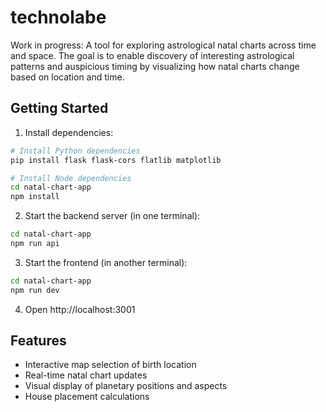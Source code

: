 # technolabe

Work in progress: A tool for exploring astrological natal charts across time and space. The goal is to enable discovery of interesting astrological patterns and auspicious timing by visualizing how natal charts change based on location and time.

## Getting Started

1. Install dependencies:
```bash
# Install Python dependencies
pip install flask flask-cors flatlib matplotlib

# Install Node dependencies 
cd natal-chart-app
npm install
```

2. Start the backend server (in one terminal):
```bash
cd natal-chart-app
npm run api
```

3. Start the frontend (in another terminal):
```bash
cd natal-chart-app
npm run dev
```

4. Open http://localhost:3001

## Features

- Interactive map selection of birth location
- Real-time natal chart updates
- Visual display of planetary positions and aspects
- House placement calculations
